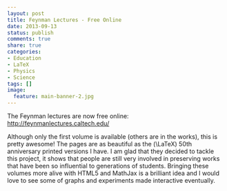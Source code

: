 ```yaml
---
layout: post
title: Feynman Lectures - Free Online
date: 2013-09-13
status: publish
comments: true
share: true
categories:
- Education
- LaTeX
- Physics
- Science
tags: []
image:
  feature: main-banner-2.jpg
---
```


The Feynman lectures are now free online: <a href="http://feynmanlectures.caltech.edu/" target="_blank">http://feynmanlectures.caltech.edu/</a>

Although only the first volume is available (others are in the works), this is pretty awesome! The pages are as beautiful as the \(\LaTeX\) 50th anniversary printed versions I have. I am glad that they decided to tackle this project, it shows that people are still very involved in preserving works that have been so influential to generations of students. Bringing these volumes more alive with HTML5 and MathJax is a brilliant idea and I would love to see some of graphs and experiments made interactive eventually.
